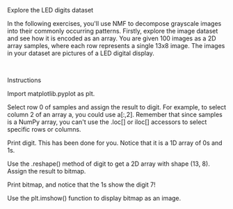 Explore the LED digits dataset

In the following exercises, you'll use NMF to decompose grayscale images into their commonly occurring patterns. Firstly, explore the image dataset and see how it is encoded as an array. You are given 100 images as a 2D array samples, where each row represents a single 13x8 image. The images in your dataset are pictures of a LED digital display.

<br>

Instructions

Import matplotlib.pyplot as plt.

Select row 0 of samples and assign the result to digit. For example, to select column 2 of an array a, you could use a[:,2]. Remember that since samples is a NumPy array, you can't use the .loc[] or iloc[] accessors to select specific rows or columns.

Print digit. This has been done for you. Notice that it is a 1D array of 0s and 1s.

Use the .reshape() method of digit to get a 2D array with shape (13, 8). Assign the result to bitmap.

Print bitmap, and notice that the 1s show the digit 7!

Use the plt.imshow() function to display bitmap as an image.
